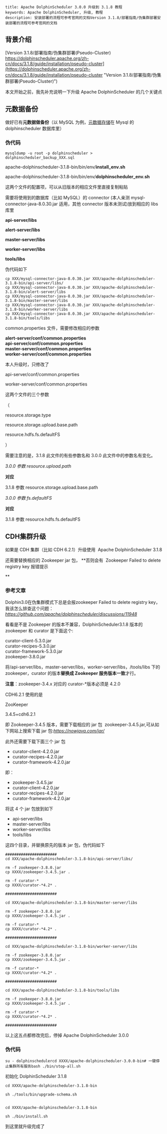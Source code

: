 ```
title: Apache DolphinScheduler 3.0.0 升级到 3.1.8 教程
keywords: Apache DolphinScheduler, 升级, 教程
description: 安装部署的流程可参考官网的文档Version 3.1.8/部署指南/伪集群部署安装部署的流程可参考官网的文档
```

## 背景介绍

[Version 3.1.8/部署指南/伪集群部署(Pseudo-Cluster)
https://dolphinscheduler.apache.org/zh-cn/docs/3.1.8/guide/installation/pseudo-cluster](https://dolphinscheduler.apache.org/zh-cn/docs/3.1.8/guide/installation/pseudo-cluster "Version 3.1.8/部署指南/伪集群部署(Pseudo-Cluster)")

本文开始之前，我先补充说明一下升级 Apache DolphinScheduler 的几个关键点

## 元数据备份

做好已有**元数据做备份**（以 MySQL 为例，[元数据存储](https://so.csdn.net/so/search?q=%E5%85%83%E6%95%B0%E6%8D%AE%E5%AD%98%E5%82%A8&spm=1001.2101.3001.7020)在 Mysql 的 dolphinscheduler 数据库里）

### 伪代码

    mysqldump -u root -p dolphinscheduler > dolphinscheduler_backup_XXX.sql

apache-dolphinscheduler-3.1.8-bin/bin/env/**install_env.sh**

apache-dolphinscheduler-3.1.8-bin/bin/env/**dolphinscheduler_env.sh**

这两个文件的配置项，可以从旧版本的相应文件里直接复制粘贴

需要将使用到的数据库（比如 MySQL）的 connector (本人亲测 mysql-connector-java-8.0.30.jar 适用，其他 connector 版本未测试)放到相应的 libs 库里

**api-server/libs**

**alert-server/libs**

**master-server/libs**

**worker-server/libs**

**tools/libs**

伪代码如下

    cp XXX/mysql-connector-java-8.0.30.jar XXX/apache-dolphinscheduler-3.1.8-bin/api-server/libs/
    cp XXX/mysql-connector-java-8.0.30.jar XXX/apache-dolphinscheduler-3.1.8-bin/alert-server/libs
    cp XXX/mysql-connector-java-8.0.30.jar XXX/apache-dolphinscheduler-3.1.8-bin/master-server/libs
    cp XXX/mysql-connector-java-8.0.30.jar XXX/apache-dolphinscheduler-3.1.8-bin/worker-server/libs
    cp XXX/mysql-connector-java-8.0.30.jar XXX/apache-dolphinscheduler-3.1.8-bin/tools/libs

common.properties 文件，需要修改相应的参数

**alert-server/conf/common.properties**  
**api-server/conf/common.properties**  
**master-server/conf/common.properties**  
**worker-server/conf/common.properties**

本人升级时，只修改了

api-server/conf/common.properties

worker-server/conf/common.properties

这两个文件的三个参数

（

resource.storage.type

resource.storage.upload.base.path

resource.hdfs.fs.defaultFS

）

需要注意的是，3.1.8 此文件的有些参数名和 3.0.0 此文件中的参数名有变化。

_3.0.0 参数_ _resource.upload.path_

**对应**

3.1.8 参数 resource.storage.upload.base.path

_3.0.0 参数_ _fs.defaultFS_ 

**对应** 

3.1.8 参数 resource.hdfs.fs.defaultFS

## CDH集群升级

如果是 CDH 集群（比如 CDH 6.2.1）升级使用  Apache DolphinScheduler 3.1.8

还需要替换相应的 Zookeeper jar 包， **否则会有  Zookeeper Failed to delete registry key 报错提示

**

### 参考文章

Dolphin3.0在伪集群模式下总是会报zookeeper Failed to delete registry key，我该怎么排查这个问题：
_https://github.com/apache/dolphinscheduler/discussions/11948_

看看是不是 Zookeeper 的版本不兼容，DolphinScheduler3.1.8 版本的 zookeeper 和 curator 是下面这个:  

curator-client-5.3.0.jar  
curator-recipes-5.3.0.jar  
curator-framework-5.3.0.jar  
zookeeper-3.8.0.jar

将/api-server/libs，master-server/libs，worker-server/libs，/tools/libs 下的 zookeeper，curator 的版本**替换成 Zookeeper 服务版本一致**才行。

**注意**：zookeeper-3.4.x 对应的 curator-\*版本必须是 4.2.0

CDH6.2.1 使用的是

ZooKeeper

3.4.5+cdh6.2.1

即 Zookeeper-3.4.5 版本，需要下载相应的 jar 包  zookeeper-3.4.5.jar,可从如下网站上搜索下载 jar 包:_https://nowjava.com/jar/_

此外还需要下载下面三个 jar 包

- curator-client-4.2.0.jar  
- curator-recipes-4.2.0.jar  
- curator-framework-4.2.0.jar

即：

- zookeeper-3.4.5.jar
- curator-client-4.2.0.jar  
- curator-recipes-4.2.0.jar  
- curator-framework-4.2.0.jar

将这 4 个 jar 包放到如下

- api-server/libs
- master-server/libs
- worker-server/libs
- tools/libs

这四个目录，并替换原先的版本 jar 包，伪代码如下

    ####################### 
    cd XXX/apache-dolphinscheduler-3.1.8-bin/api-server/libs/ 
    
    rm -f zookeeper-3.8.0.jar
    cp XXXX/zookeeper-3.4.5.jar . 
    
    rm -f curator-*
    cp XXXX/curator-*4.2* . 
    
    ####################### 
    
    cd XXX/apache-dolphinscheduler-3.1.8-bin/master-server/libs 
    
    rm -f zookeeper-3.8.0.jar
    cp XXXX/zookeeper-3.4.5.jar . 
    
    rm -f curator-*
    cp XXXX/curator-*4.2* . 
    
    ####################### 
    
    cd XXX/apache-dolphinscheduler-3.1.8-bin/worker-server/libs 
    
    rm -f zookeeper-3.8.0.jar
    cp XXXX/zookeeper-3.4.5.jar . 
    
    rm -f curator-*
    cp XXXX/curator-*4.2* . 
    
    ####################### 
    
    cd XXX/apache-dolphinscheduler-3.1.8-bin/tools/libs 
    
    rm -f zookeeper-3.8.0.jar
    cp XXXX/zookeeper-3.4.5.jar . 
    
    rm -f curator-*
    cp XXXX/curator-*4.2* . 
    
    #######################

以上这五点都修改完后，停掉 Apache DolphinScheduler 3.0.0

### 伪代码

    su - dolphinschedulercd XXXX/apache-dolphinscheduler-3.0.0-bin# 一键停止集群所有服务bash ./bin/stop-all.sh

初始化 DolphinScheduler 3.1.8

    cd XXXX/apache-dolphinscheduler-3.1.8-bin 
    
    sh ./tools/bin/upgrade-schema.sh
    
    
    cd XXXX/apache-dolphinscheduler-3.1.8-bin 
    
    sh ./bin/install.sh

   到这里就升级完成了